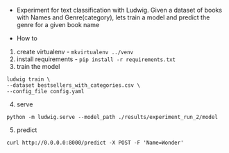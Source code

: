 * Experiment for text classification with Ludwig.
Given a dataset of books with Names and Genre(category), lets train a model and predict the genre for a given book name

* How to
1. create virtualenv - `mkvirtualenv ../venv`
2. install requirements - `pip install -r requirements.txt`
3. train the model
```
ludwig train \
--dataset bestsellers_with_categories.csv \
--config_file config.yaml
```
4. serve
```
python -m ludwig.serve --model_path ./results/experiment_run_2/model
```

5. predict
```
curl http://0.0.0.0:8000/predict -X POST -F 'Name=Wonder'
```
